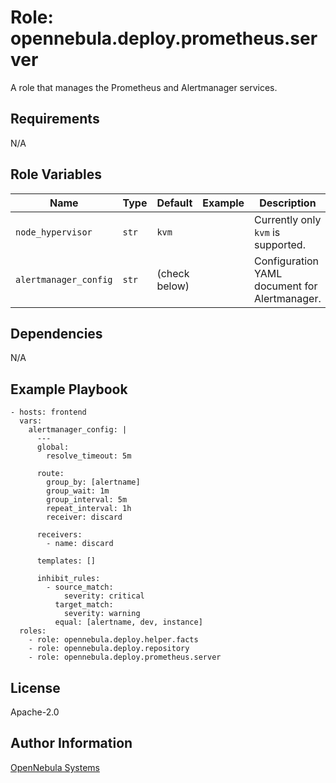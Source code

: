 Role: opennebula.deploy.prometheus.server
=========================================

A role that manages the Prometheus and Alertmanager services.

Requirements
------------

N/A

Role Variables
--------------

| Name                  | Type  | Default       | Example       | Description                                   |
|-----------------------|-------|---------------|---------------|-----------------------------------------------|
| `node_hypervisor`     | `str` | `kvm`         |               | Currently only `kvm` is supported.            |
| `alertmanager_config` | `str` | (check below) |               | Configuration YAML document for Alertmanager. |

Dependencies
------------

N/A

Example Playbook
----------------

    - hosts: frontend
      vars:
        alertmanager_config: |
          ---
          global:
            resolve_timeout: 5m

          route:
            group_by: [alertname]
            group_wait: 1m
            group_interval: 5m
            repeat_interval: 1h
            receiver: discard

          receivers:
            - name: discard

          templates: []

          inhibit_rules:
            - source_match:
                severity: critical
              target_match:
                severity: warning
              equal: [alertname, dev, instance]
      roles:
        - role: opennebula.deploy.helper.facts
        - role: opennebula.deploy.repository
        - role: opennebula.deploy.prometheus.server

License
-------

Apache-2.0

Author Information
------------------

[OpenNebula Systems](https://opennebula.io/)

